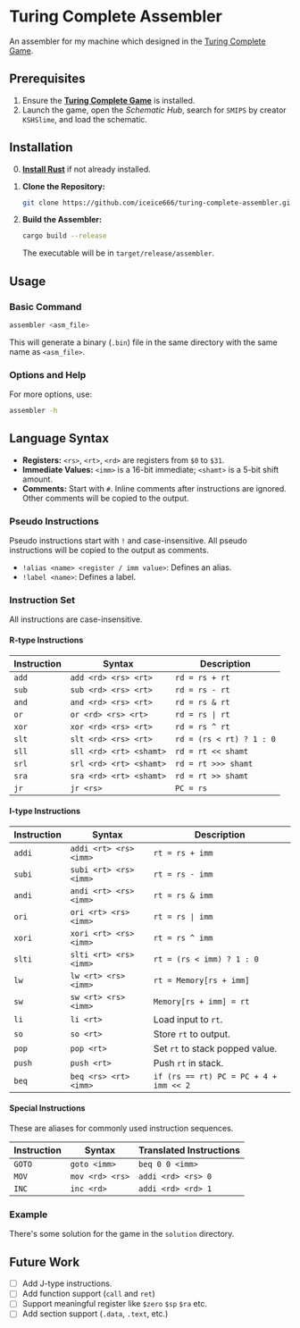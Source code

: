 # Turing Complete Assembler

An assembler for my machine which designed in the [Turing Complete Game].

## Prerequisites

1. Ensure the **[Turing Complete Game]** is installed.
2. Launch the game, open the *Schematic Hub*, search for `SMIPS` by creator `KSHSlime`, and load the schematic.

## Installation

0. **[Install Rust]** if not already installed.
1. **Clone the Repository:**

   ```bash
   git clone https://github.com/iceice666/turing-complete-assembler.git
   ```

2. **Build the Assembler:**

   ```bash
   cargo build --release
   ```

   The executable will be in `target/release/assembler`.

## Usage

### Basic Command

```bash
assembler <asm_file>
```

This will generate a binary (`.bin`) file in the same directory with the same name as `<asm_file>`.

### Options and Help

For more options, use:

```bash
assembler -h
```

## Language Syntax

- **Registers:** `<rs>`, `<rt>`, `<rd>` are registers from `$0` to `$31`.
- **Immediate Values:** `<imm>` is a 16-bit immediate; `<shamt>` is a 5-bit shift amount.
- **Comments:** Start with `#`. Inline comments after instructions are ignored. Other comments will be copied to the output.

### Pseudo Instructions

Pseudo instructions start with `!` and case-insensitive.
All pseudo instructions will be copied to the output as comments.

- `!alias <name> <register / imm value>`: Defines an alias.
- `!label <name>`: Defines a label.

### Instruction Set

All instructions are case-insensitive.

#### R-type Instructions

| Instruction | Syntax                  | Description              |
| ----------- | ----------------------- | ------------------------ |
| `add`       | `add <rd> <rs> <rt>`    | `rd = rs + rt`           |
| `sub`       | `sub <rd> <rs> <rt>`    | `rd = rs - rt`           |
| `and`       | `and <rd> <rs> <rt>`    | `rd = rs & rt`           |
| `or`        | `or <rd> <rs> <rt>`     | `rd = rs \| rt`          |
| `xor`       | `xor <rd> <rs> <rt>`    | `rd = rs ^ rt`           |
| `slt`       | `slt <rd> <rs> <rt>`    | `rd = (rs < rt) ? 1 : 0` |
| `sll`       | `sll <rd> <rt> <shamt>` | `rd = rt << shamt`       |
| `srl`       | `srl <rd> <rt> <shamt>` | `rd = rt >>> shamt`      |
| `sra`       | `sra <rd> <rt> <shamt>` | `rd = rt >> shamt`       |
| `jr`        | `jr <rs>`               | `PC = rs`                |

#### I-type Instructions

| Instruction | Syntax                 | Description                            |
| ----------- | ---------------------- | -------------------------------------- |
| `addi`      | `addi <rt> <rs> <imm>` | `rt = rs + imm`                        |
| `subi`      | `subi <rt> <rs> <imm>` | `rt = rs - imm`                        |
| `andi`      | `andi <rt> <rs> <imm>` | `rt = rs & imm`                        |
| `ori`       | `ori <rt> <rs> <imm>`  | `rt = rs \| imm`                       |
| `xori`      | `xori <rt> <rs> <imm>` | `rt = rs ^ imm`                        |
| `slti`      | `slti <rt> <rs> <imm>` | `rt = (rs < imm) ? 1 : 0`              |
| `lw`        | `lw <rt> <rs> <imm>`   | `rt = Memory[rs + imm]`                |
| `sw`        | `sw <rt> <rs> <imm>`   | `Memory[rs + imm] = rt`                |
| `li`        | `li <rt>`              | Load input to `rt`.                    |
| `so`        | `so <rt>`              | Store `rt` to output.                  |
| `pop`       | `pop <rt>`             | Set `rt` to stack popped value.        |
| `push`      | `push <rt>`            | Push `rt` in stack.                    |
| `beq`       | `beq <rs> <rt> <imm>`  | `if (rs == rt) PC = PC + 4 + imm << 2` |

#### Special Instructions

These are aliases for commonly used instruction sequences.

| Instruction | Syntax          | Translated Instructions |
| ----------- | --------------- | ----------------------- |
| `GOTO`      | `goto <imm>`    | `beq 0 0 <imm>`         |
| `MOV`       | `mov <rd> <rs>` | `addi <rd> <rs> 0`      |
| `INC`       | `inc <rd>`      | `addi <rd> <rd> 1`      |

### Example

There's some solution for the game in the `solution` directory.

## Future Work

- [ ] Add J-type instructions.
- [ ] Add function support (`call` and `ret`)
- [ ] Support meaningful register like `$zero` `$sp` `$ra` etc.
- [ ] Add section support (`.data`, `.text`, etc.)

[Turing Complete Game]: https://store.steampowered.com/app/1444480/Turing_Complete/
[Install Rust]: https://www.rust-lang.org/
